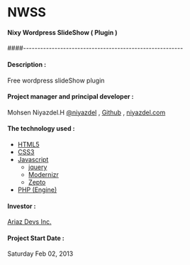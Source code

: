 NWSS
=========
#### Nixy Wordpress SlideShow ( Plugin )
####--------------------------------------------------------
#### Description :
Free wordpress slideShow plugin
#### Project manager and principal developer :
Mohsen Niyazdel.H    [@niyazdel](http://twitter.com/niyazdel) , [Github](http://github.com/mohs3n) , [niyazdel.com](http://www.niyazdel.com)
#### The technology used :
* [HTML5](http://www.w3c.org/html5)
* [CSS3](http://www.w3c.org/css3)
* [Javascript](http://en.wikipedia.org/wiki/Javascript)
    * [jquery](http://www.jquery.com)
    * [Modernizr](http://modernizr.com/)
    * [Zepto](http://zeptojs.com/)
*  [PHP (Engine)](http://www.php.net)

#### Investor :
 [Ariaz Devs Inc.](http://www.ariazdevs.com)
#### Project Start Date :
Saturday Feb 02, 2013
